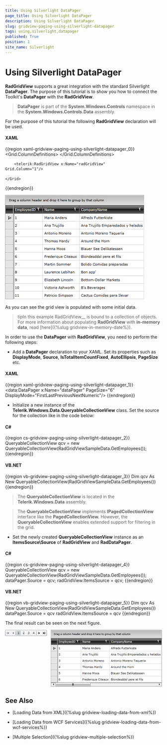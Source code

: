 ```yaml
---
title: Using Silverlight DataPager
page_title: Using Silverlight DataPager
description: Using Silverlight DataPager
slug: gridview-paging-using-silverlight-datapager
tags: using,silverlight,datapager
published: True
position: 1
site_name: Silverlight
---
```


# Using Silverlight DataPager

__RadGridView__ supports a great integration with the standard Silverlight __DataPager__. The purpose of this tutorial is to show you how to connect the Toolkit's __DataPager__ with the __RadGridView__.

>__DataPager__ is part of the __System.Windows.Controls__ namespace in the __System.Windows.Controls.Data__ assembly.

For the purpose of this tutorial the following __RadGridView__ declaration will be used.

#### __XAML__

{{region xaml-gridview-paging-using-silverlight-datapager_0}}
	<Grid x:Name="LayoutRoot" Background="White">
	    <Grid.ColumnDefinitions>
	        <ColumnDefinition Width="Auto"/>
	        <ColumnDefinition Width="*" />
	    </Grid.ColumnDefinitions>
	
	    <telerik:RadGridView x:Name="radGridView"
	Grid.Column="1"/>
	
	</Grid>
{{endregion}}

![](images/RadGridView_Paging_DataPager_010.png)

As you can see the grid view is populated with some initial data.

>tipIn this example RadGridView__ is bound to a collection of objects. For more information about populating __RadGridView__ with __in-memory data__, read [here]({%slug gridview-in-memory-date%}).

In order to use the __DataPager__ with __RadGridView__, you need to perform the following steps:

* Add a __DataPager__ declaration to your XAML. Set its properties such as __DisplayMode__, __Source__, __IsTotalItemCountFixed__, __AutoEllipsis__, __PageSize__ etc.

#### __XAML__

{{region xaml-gridview-paging-using-silverlight-datapager_1}}
	<data:DataPager x:Name="dataPager" PageSize="6" DisplayMode="FirstLastPreviousNextNumeric"/>
{{endregion}}

* Initialize a new instance of the __Telerik.Windows.Data.QueryableCollectionView__ class. Set the source for the collection like in the code below:

#### __C#__

{{region cs-gridview-paging-using-silverlight-datapager_2}}
	QueryableCollectionView qcv = new QueryableCollectionView(RadGridViewSampleData.GetEmployees());
{{endregion}}

#### __VB.NET__

{{region vb-gridview-paging-using-silverlight-datapager_3}}
	Dim qcv As New QueryableCollectionView(RadGridViewSampleData.GetEmployees())
{{endregion}}

>The __QueryableCollectionView__ is located in the __Telerik.Windows.Data__ assembly.

>The __QueryableCollectionView__ implements __IPagedCollectionView__ interface like the __PagedCollectionView.__ However, the __QueryableCollectionView__ enables extended support for filtering in the grid.

* Set the newly created __QueryableCollectionView__ instance as an __ItemsSource\Source__ of __RadGridView__ and __RadDataPager__.

#### __C#__

{{region cs-gridview-paging-using-silverlight-datapager_4}}
	QueryableCollectionView qcv = new QueryableCollectionView(RadGridViewSampleData.GetEmployees());
	dataPager.Source = qcv;
	radGridView.ItemsSource = qcv;
{{endregion}}

#### __VB.NET__

{{region vb-gridview-paging-using-silverlight-datapager_5}}
	Dim qcv As New QueryableCollectionView(RadGridViewSampleData.GetEmployees())
	dataPager.Source = qcv
	radGridView.ItemsSource = qcv
{{endregion}}

The final result can be seen on the next figure.

![](images/RadGridView_Paging_DataPager_020.png)

## See Also

 * [Loading Data from XML]({%slug gridview-loading-data-from-xml%})

 * [Loading Data from WCF Services]({%slug gridview-loading-data-from-wcf-services%})

 * [Multiple Selection]({%slug gridview-multiple-selection%})
